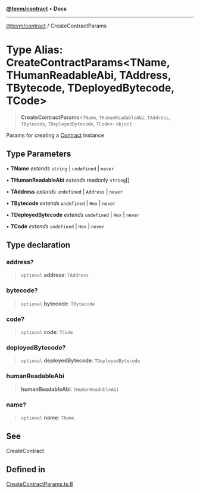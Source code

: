 [**@tevm/contract**](../README.md) • **Docs**

***

[@tevm/contract](../globals.md) / CreateContractParams

# Type Alias: CreateContractParams\<TName, THumanReadableAbi, TAddress, TBytecode, TDeployedBytecode, TCode\>

> **CreateContractParams**\<`TName`, `THumanReadableAbi`, `TAddress`, `TBytecode`, `TDeployedBytecode`, `TCode`\>: `object`

Params for creating a [Contract](Contract.md) instance

## Type Parameters

• **TName** *extends* `string` \| `undefined` \| `never`

• **THumanReadableAbi** *extends* readonly `string`[]

• **TAddress** *extends* `undefined` \| `Address` \| `never`

• **TBytecode** *extends* `undefined` \| `Hex` \| `never`

• **TDeployedBytecode** *extends* `undefined` \| `Hex` \| `never`

• **TCode** *extends* `undefined` \| `Hex` \| `never`

## Type declaration

### address?

> `optional` **address**: `TAddress`

### bytecode?

> `optional` **bytecode**: `TBytecode`

### code?

> `optional` **code**: `TCode`

### deployedBytecode?

> `optional` **deployedBytecode**: `TDeployedBytecode`

### humanReadableAbi

> **humanReadableAbi**: `THumanReadableAbi`

### name?

> `optional` **name**: `TName`

## See

CreateContract

## Defined in

[CreateContractParams.ts:8](https://github.com/evmts/tevm-monorepo/blob/main/packages/contract/src/CreateContractParams.ts#L8)

